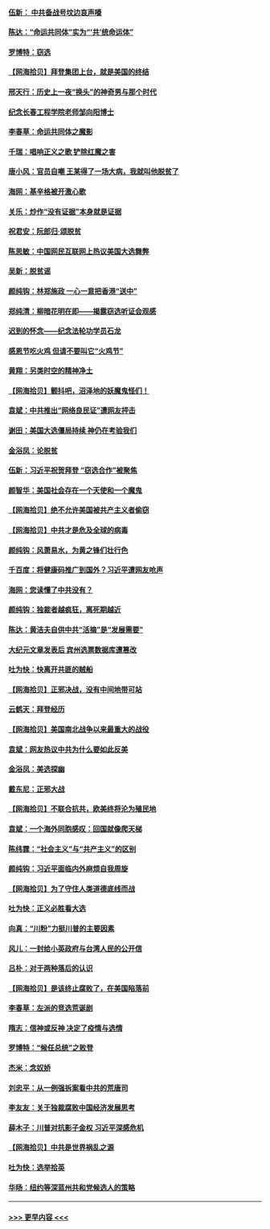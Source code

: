 #### [伍新： 中共备战号坟边哀声嚎](../pages/nsc993/n12593086.md?t=12040502) 
#### [陈达：“命运共同体”实为“‘共’统命运体”](../pages/nsc993/n12590865.md?t=12040502) 
#### [罗博特：窃选](../pages/nsc993/n12590619.md?t=12040502) 
#### [【网海拾贝】拜登集团上台，就是美国的终结](../pages/nsc993/n12589725.md?t=12040502) 
#### [邢天行：历史上一夜“换头”的神奇男与那个时代](../pages/nsc993/n12589424.md?t=12040502) 
#### [纪念长春工程学院老师邹向阳博士](../pages/nsc993/n12585390.md?t=12040502) 
#### [李春草：命运共同体之魔影](../pages/nsc993/n12585026.md?t=12040502) 
#### [千瑞：唱响正义之歌 铲除红魔之害](../pages/nsc993/n12585002.md?t=12040502) 
#### [唐小风：官员自嘲 王某得了一场大病，我就叫他脱贫了](../pages/nsc993/n12584981.md?t=12040502) 
#### [海网：基辛格被开激心歌](../pages/nsc993/n12584946.md?t=12040502) 
#### [关乐：炒作“没有证据”本身就是证据](../pages/nsc993/n12583146.md?t=12040502) 
#### [祝君安：阮郎归‧颂脱贫](../pages/nsc993/n12583119.md?t=12040502) 
#### [陈思敏：中国网民互联网上热议美国大选舞弊](../pages/nsc993/n12582845.md?t=12040502) 
#### [吴新：脱贫谣](../pages/nsc993/n12580839.md?t=12040502) 
#### [颜纯钩：林郑施政 一心一意把香港“送中”](../pages/nsc993/n12580805.md?t=12040502) 
#### [郑纯清：柳暗花明在即——揭露窃选听证会观感](../pages/nsc993/n12580795.md?t=12040502) 
#### [迟到的怀念——纪念法轮功学员石龙](../pages/nsc993/n12580245.md?t=12040502) 
#### [感恩节吃火鸡  但请不要叫它“火鸡节”](../pages/nsc993/n12580252.md?t=12040502) 
#### [黄翔：另类时空的精神净土](../pages/nsc993/n12578638.md?t=12040502) 
#### [【网海拾贝】颤抖吧，沼泽地的妖魔鬼怪们！](../pages/nsc993/n12578552.md?t=12040502) 
#### [袁斌：中共推出“网络良民证”遭网友抨击](../pages/nsc993/n12578511.md?t=12040502) 
#### [谢田：美国大选僵局持续 神仍在考验我们](../pages/nsc993/n12577432.md?t=12040502) 
#### [金浴凤：论脱贫](../pages/nsc993/n12576386.md?t=12040502) 
#### [伍新：习近平祝贺拜登 “窃选合作”被聚焦](../pages/nsc993/n12576358.md?t=12040502) 
#### [颜智华：美国社会存在一个天使和一个魔鬼](../pages/nsc993/n12574299.md?t=12040502) 
#### [【网海拾贝】绝不允许美国被共产主义者偷窃](../pages/nsc993/n12573396.md?t=12040502) 
#### [【网海拾贝】中共才是危及全球的病毒](../pages/nsc993/n12571204.md?t=12040502) 
#### [颜纯钩：风萧易水，为黄之锋们壮行色](../pages/nsc993/n12571487.md?t=12040502) 
#### [千百度：将健康码推广到国外？习近平遭网友呛声](../pages/nsc993/n12570808.md?t=12040502) 
#### [海网：您读懂了中共没有？](../pages/nsc993/n12570487.md?t=12040502) 
#### [颜纯钩：独裁者越疯狂，离死期越近](../pages/nsc993/n12569055.md?t=12040502) 
#### [陈达：黄洁夫自供中共“活摘”是“发展需要”](../pages/nsc993/n12568541.md?t=12040502) 
#### [大纪元文章发表后 宾州选票数据库遭篡改](../pages/nsc993/n12568105.md?t=12040502) 
#### [吐为快：快离开共匪的贼船](../pages/nsc993/n12568462.md?t=12040502) 
#### [【网海拾贝】正邪决战，没有中间地带可站](../pages/nsc993/n12568439.md?t=12040502) 
#### [云鹤天：拜登经历](../pages/nsc993/n12567294.md?t=12040502) 
#### [【网海拾贝】美国南北战争以来最重大的战役](../pages/nsc993/n12567247.md?t=12040502) 
#### [袁斌：网友热议中共为什么要如此反美](../pages/nsc993/n12567162.md?t=12040502) 
#### [金浴凤：美选探幽](../pages/nsc993/n12567147.md?t=12040502) 
#### [戴东尼：正邪大战](../pages/nsc993/n12567033.md?t=12040502) 
#### [【网海拾贝】不联合抗共，欧美终将沦为殖民地](../pages/nsc993/n12565068.md?t=12040502) 
#### [袁斌：一个海外同胞感叹：回国就像爬天梯](../pages/nsc993/n12564986.md?t=12040502) 
#### [陈纬霆：“社会主义”与“共产主义”的区别](../pages/nsc993/n12562417.md?t=12040502) 
#### [颜纯钩：习近平面临内外麻烦自我周旋](../pages/nsc993/n12563356.md?t=12040502) 
#### [【网海拾贝】为了守住人类道德底线而战](../pages/nsc993/n12562542.md?t=12040502) 
#### [吐为快：正义必胜看大选](../pages/nsc993/n12561967.md?t=12040502) 
#### [向真：“川粉”力挺川普的主要因素](../pages/nsc993/n12560774.md?t=12040502) 
#### [风儿：一封给小英政府与台湾人民的公开信](../pages/nsc993/n12560581.md?t=12040502) 
#### [吕朴：对于两种落后的认识](../pages/nsc993/n12560492.md?t=12040502) 
#### [【网海拾贝】是该终止腐败了，在美国陷落前](../pages/nsc993/n12559936.md?t=12040502) 
#### [李春草：左派的竞选荒诞剧](../pages/nsc993/n12558380.md?t=12040502) 
#### [隋志：信神或反神 决定了疫情与选情](../pages/nsc993/n12558255.md?t=12040502) 
#### [罗博特：“候任总统”之败登](../pages/nsc993/n12558189.md?t=12040502) 
#### [杰米：念奴娇](../pages/nsc993/n12558174.md?t=12040502) 
#### [刘忠平：从一例强拆案看中共的荒唐司](../pages/nsc993/n12558036.md?t=12040502) 
#### [李友友：关于独裁腐败中国经济发展思考](../pages/nsc993/n12558004.md?t=12040502) 
#### [薛木子：川普对抗影子金权 习近平深感危机](../pages/nsc993/n12557342.md?t=12040502) 
#### [【网海拾贝】中共是世界祸乱之源](../pages/nsc993/n12555353.md?t=12040502) 
#### [吐为快：选举拾英](../pages/nsc993/n12555041.md?t=12040502) 
#### [华旸：纽约等深蓝州共和党候选人的策略](../pages/nsc993/n12554309.md?t=12040502) 

----
#### [ >>> 更早内容 <<< ](../indexes/nsc993-earlier.md)
